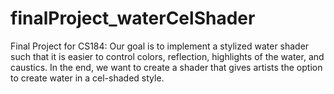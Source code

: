 # finalProject_waterCelShader
Final Project for CS184: Our goal is to implement a stylized water shader such that it is easier to control colors, reflection, highlights of the water, and caustics. In the end, we want to create a shader that gives artists the option to create water in a cel-shaded style. 
